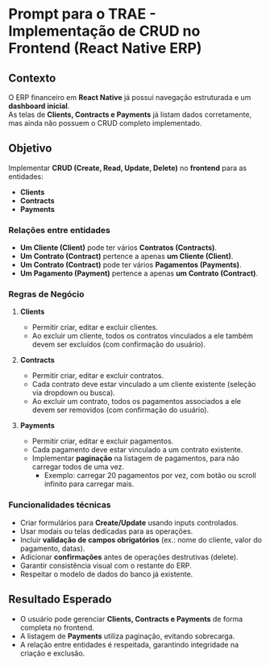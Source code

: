 # Prompt para o TRAE - Implementação de CRUD no Frontend (React Native ERP)

## Contexto
O ERP financeiro em **React Native** já possui navegação estruturada e um **dashboard inicial**.  
As telas de **Clients, Contracts e Payments** já listam dados corretamente, mas ainda não possuem o CRUD completo implementado.

## Objetivo
Implementar **CRUD (Create, Read, Update, Delete)** no **frontend** para as entidades:
- **Clients**
- **Contracts**
- **Payments**

### Relações entre entidades
- **Um Cliente (Client)** pode ter vários **Contratos (Contracts)**.  
- **Um Contrato (Contract)** pertence a apenas **um Cliente (Client)**.  
- **Um Contrato (Contract)** pode ter vários **Pagamentos (Payments)**.  
- **Um Pagamento (Payment)** pertence a apenas **um Contrato (Contract)**.

### Regras de Negócio
1. **Clients**
   - Permitir criar, editar e excluir clientes.
   - Ao excluir um cliente, todos os contratos vinculados a ele também devem ser excluídos (com confirmação do usuário).

2. **Contracts**
   - Permitir criar, editar e excluir contratos.
   - Cada contrato deve estar vinculado a um cliente existente (seleção via dropdown ou busca).
   - Ao excluir um contrato, todos os pagamentos associados a ele devem ser removidos (com confirmação do usuário).

3. **Payments**
   - Permitir criar, editar e excluir pagamentos.
   - Cada pagamento deve estar vinculado a um contrato existente.
   - Implementar **paginação** na listagem de pagamentos, para não carregar todos de uma vez.  
     - Exemplo: carregar 20 pagamentos por vez, com botão ou scroll infinito para carregar mais.

### Funcionalidades técnicas
- Criar formulários para **Create/Update** usando inputs controlados.
- Usar modais ou telas dedicadas para as operações.
- Incluir **validação de campos obrigatórios** (ex.: nome do cliente, valor do pagamento, datas).
- Adicionar **confirmações** antes de operações destrutivas (delete).
- Garantir consistência visual com o restante do ERP.
- Respeitar o modelo de dados do banco já existente.

## Resultado Esperado
- O usuário pode gerenciar **Clients, Contracts e Payments** de forma completa no frontend.
- A listagem de **Payments** utiliza paginação, evitando sobrecarga.
- A relação entre entidades é respeitada, garantindo integridade na criação e exclusão.